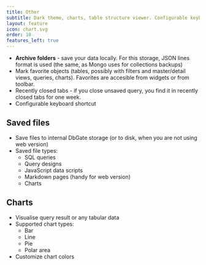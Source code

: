 ```yaml
---
title: Other
subtitle: Dark theme, charts, table structure viewer. Configurable keyboard shortcuts
layout: feature
icon: chart.svg
order: 10
features_left: true
---
```


* **Archive folders** - save your data locally. For this storage, JSON lines format is used (the same, as Mongo uses for collections backups)
* Mark favorite objects (tables, possibly with filters and master/detail views, queries, charts). Favorites are accesible from widgets or from toolbar.
* Recently closed tabs - if you close unsaved query, you find it in recently closed tabs for one week.
* Configurable keyboard shortcut

## Saved files
* Save files to internal DbGate storage (or to disk, when you are not using web version)
* Saved file types: 
  * SQL queries
  * Query designs
  * JavaScript data scripts
  * Markdown pages (handy for web version)
  * Charts

## Charts

* Visualise query result or any tabular data
* Supported chart types:
  * Bar
  * Line
  * Pie
  * Polar area
* Customize chart colors
